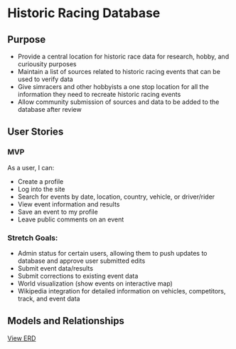 # Historic Racing Database

## Purpose
  - Provide a central location for historic race data for research, hobby, and curiousity purposes
  - Maintain a list of sources related to historic racing events that can be used to verify data
  - Give simracers and other hobbyists a one stop location for all the information they need to recreate historic racing events
  - Allow community submission of sources and data to be added to the database after review

## User Stories

### MVP
  As a user, I can:
  - Create a profile
  - Log into the site
  - Search for events by date, location, country, vehicle, or driver/rider
  - View event information and results
  - Save an event to my profile
  - Leave public comments on an event

### Stretch Goals: 
  - Admin status for certain users, allowing them to push updates to database and approve user submitted edits
  - Submit event data/results
  - Submit corrections to existing event data
  - World visualization (show events on interactive map)
  - Wikipedia integration for detailed information on vehicles, competitors, track, and event data


## Models and Relationships
  [View ERD](https://lucid.app/lucidchart/7732b65d-93c3-4032-aa2d-36e4818644c5/view#)


